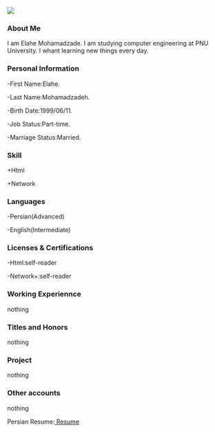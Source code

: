 <img src="https://avatars3.githubusercontent.com/u/73136204?s=400&u=1f185def204671650fef9c39d9845c21c5017254&v=4"/>

### About Me

I am Elahe Mohamadzade.
I am studying computer engineering at PNU University.
I whant learning new things every day.

### Personal Information

-First Name:Elahe.

-Last Name:Mohamadzadeh.

-Birth Date:1999/06/11.

-Job Status:Part-time.

-Marriage Status:Married.

### Skill

+Html 

+Network

### Languages

-Persian(Advanced)

-English(Intermediate)

### Licenses & Certifications

-Html:self-reader

-Network+:self-reader

### Working Experiennce
 nothing

### Titles and Honors
 nothing

### Project
 nothing

### Other accounts
 nothing

Persian Resume:<a href="https://elahemohamadzad.github.io/elahemohamadzade.fa.github.io/"> Resume </a>

